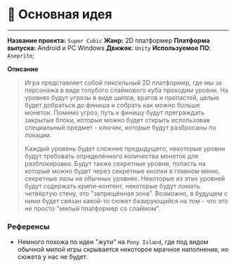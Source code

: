 # 📖 Основная идея
---
**Название проекта:** `Super Cubic`
**Жанр:** 2D платформер
**Платформа выпуска:** Android и PC Windows
**Движок**: `Unity`
**Используемое ПО**: `Aseprite`;

**Описание**
> Игра представляет собой пиксельный 2D платформер, где мы за персонажа в виде голубого слаймового куба проходим уровни. На уровнях будут угрозы в виде шипов, врагов и пропастей, целью будет добраться до финиша и собрать как можно больше монеток. Помимо угроз, путь к финишу будут преграждать закрытые блоки, которые можно будет открыть использовав специальный предмет - ключик, которые будут разбросаны по локации.
> 
> Каждый уровень будет сложнее предыдущего, некоторые уровни будут требовать определённого количества монеток для разблокировки.
> Будут также секретные уровни, попасть на которые можно будет через секретные кнопки в главном меню, секретные лазы на обычных уровнях. Некоторые из этих уровней будут содержать крипи-контент, некоторые будут ломать четвёртую стену, это "запрещённая зона". Возможно, в будущем с ними будет связан какой-то сюжет базирующийся на том - что это не просто "милый платформер со слаймом".

### Референсы
- Немного похожа по идеи "жути" на `Pony Island`, где под видом обычной милой игры скрывается некоторое мрачное наполнение, но сюжета у нас не будет.
